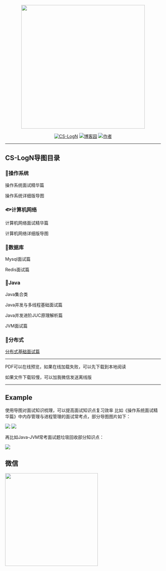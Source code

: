 

<p align="center">
<a href="https://github.com/Snailclimb/JavaGuide" target="_blank">
	<img src="https://img2020.cnblogs.com/blog/1454456/202008/1454456-20200807153026821-1219041344.png" width="400px"/>
</a>
</p>

<p align="center">
  <a href="https://github.com/FISHers6/CS-LogN"><img src="https://img.shields.io/badge/CS--LogN-%E9%9D%A2%E8%AF%95%E5%AF%BC%E5%9B%BE-green" alt="CS-LogN"></a>
  <a href="https://www.cnblogs.com/fisherss/"><img src="https://img.shields.io/badge/%E5%8D%9A%E5%AE%A2%E5%9B%AD-FISHers-orange" alt="博客园"></a>
    <a href="#微信"><img src="https://img.shields.io/badge/%E8%81%94%E7%B3%BB-%E4%BD%9C%E8%80%85%E5%BE%AE%E4%BF%A1-blue" alt="作者"></a>
</p>



---

## CS-LogN导图目录

### &#x1F42C;操作系统

操作系统面试精华篇

操作系统详细版导图

### &#x1F41F;计算机网络

计算机网络面试精华篇

计算机网络详细版导图

### &#x1F420;数据库

Mysql面试篇

Redis面试篇

### &#x1F421;Java

Java集合类

Java并发与多线程基础面试篇

Java并发进阶JUC原理解析篇

JVM面试篇

### &#x1F427;分布式
<a href="https://github.com/FISHers6/CS-LogN/blob/master/%E5%88%86%E5%B8%83%E5%BC%8F%E5%9F%BA%E7%A1%80%E9%9D%A2%E8%AF%95%E7%AF%87/%E5%88%86%E5%B8%83%E5%BC%8F%E5%9F%BA%E7%A1%80%E9%9D%A2%E8%AF%95%E9%A2%98.md" target="_blank">分布式基础面试篇</a>

---


PDF可以在线预览，如果在线加载失败，可以先下载到本地阅读

如果文件下载较慢，可以加我微信发送离线版

---

## Example

使用导图对面试知识梳理，可以提高面试知识点复习效率
比如《操作系统面试精华篇》中内存管理与进程管理的面试常考点，部分导图图片如下：

<p align="left">
<img src="https://uploadfiles.nowcoder.com/compress/mw1000/images/20200807/971636388_1596786230667_F636C0302CAB6953334A918293261108" width=""/>
<img src="https://uploadfiles.nowcoder.com/compress/mw1000/images/20200807/971636388_1596786284618_E01C52B566DFF5A365BBD90D0E2AEDFA" width=""/>
</p>

再比如Java-JVM常考面试题垃圾回收部分知识点：


<p align="left">
<img src="https://uploadfiles.nowcoder.com/images/20200809/971636388_1596935145300_26E4EAC171E10B6DF43F528368C06CBE" width=""/>
</p>




## 微信

<p align="left">
<a href="#" target="_blank">
	<img src="https://img2020.cnblogs.com/blog/1454456/202008/1454456-20200807153114033-1605861078.png" width="300px"/>
</a>
</p>
